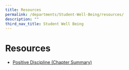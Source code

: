 ```yaml
---
title: Resources
permalink: /departments/Student-Well-Being/resources/
description: ""
third_nav_title: Student Well Being
---
```

# Resources

* [Positive Discipline (Chapter Summary)](/student-well-being-resources/positive-discipline-chapter-summary/)